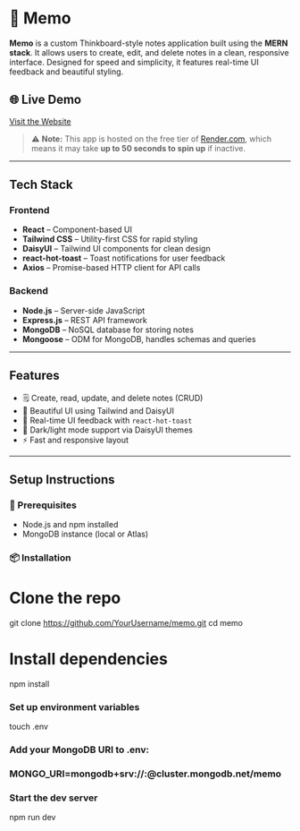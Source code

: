 # 📝 Memo

**Memo** is a custom Thinkboard-style notes application built using the **MERN stack**. It allows users to create, edit, and delete notes in a clean, responsive interface. Designed for speed and simplicity, it features real-time UI feedback and beautiful styling.

## 🌐 Live Demo

[Visit the Website](https://memo-vsk6.onrender.com)

> ⚠️ **Note:** This app is hosted on the free tier of [Render.com](https://render.com), which means it may take **up to 50 seconds to spin up** if inactive.


---

## Tech Stack

### Frontend
- **React** – Component-based UI
- **Tailwind CSS** – Utility-first CSS for rapid styling
- **DaisyUI** – Tailwind UI components for clean design
- **react-hot-toast** – Toast notifications for user feedback
- **Axios** – Promise-based HTTP client for API calls

### Backend
- **Node.js** – Server-side JavaScript
- **Express.js** – REST API framework
- **MongoDB** – NoSQL database for storing notes
- **Mongoose** – ODM for MongoDB, handles schemas and queries

---
## Features
- 🗒️ Create, read, update, and delete notes (CRUD)
- 🎨 Beautiful UI using Tailwind and DaisyUI
- 🔄 Real-time UI feedback with `react-hot-toast`
- 🌙 Dark/light mode support via DaisyUI themes
- ⚡ Fast and responsive layout

---
## Setup Instructions
### 🔧 Prerequisites
- Node.js and npm installed
- MongoDB instance (local or Atlas)
### 📦 Installation
# Clone the repo
git clone https://github.com/YourUsername/memo.git
cd memo

# Install dependencies
npm install

### Set up environment variables
touch .env
### Add your MongoDB URI to .env:
### MONGO_URI=mongodb+srv://<user>:<password>@cluster.mongodb.net/memo
### Start the dev server
npm run dev
